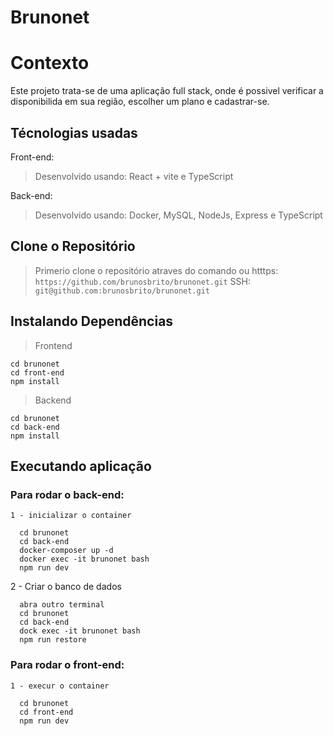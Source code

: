 # Brunonet

# Contexto
Este projeto trata-se de uma aplicação full stack, onde é possivel verificar a disponibilida em sua região, escolher um plano e cadastrar-se.

## Técnologias usadas

Front-end:
> Desenvolvido usando: React + vite e TypeScript

Back-end:
> Desenvolvido usando: Docker, MySQL, NodeJs, Express e TypeScript

## Clone o Repositório

> Primerio clone o repositório atraves do comando 
ou
> htttps: ```https://github.com/brunosbrito/brunonet.git```
> SSH: ```git@github.com:brunosbrito/brunonet.git```

## Instalando Dependências

> Frontend
```
cd brunonet
cd front-end
npm install
``` 
> Backend
```
cd brunonet
cd back-end
npm install
``` 

## Executando aplicação

### Para rodar o back-end:
	1 - inicializar o container
  ```
    cd brunonet
    cd back-end
    docker-composer up -d
    docker exec -it brunonet bash
    npm run dev
 
  ```
  2 - Criar o banco de dados
  ```
    abra outro terminal
    cd brunonet
    cd back-end
    dock exec -it brunonet bash
    npm run restore
 
  ```


### Para rodar o front-end:
	1 - execur o container 
  ```
    cd brunonet
    cd front-end
    npm run dev
 
  ```
